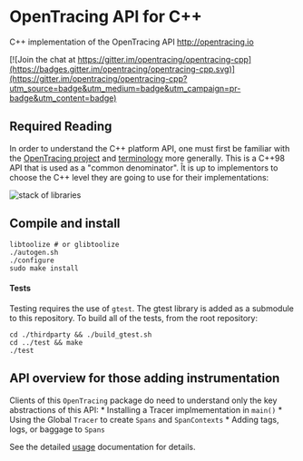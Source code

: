 # OpenTracing API for C++
C++ implementation of the OpenTracing API http://opentracing.io

[![Join the chat at https://gitter.im/opentracing/opentracing-cpp](https://badges.gitter.im/opentracing/opentracing-cpp.svg)](https://gitter.im/opentracing/opentracing-cpp?utm_source=badge&utm_medium=badge&utm_campaign=pr-badge&utm_content=badge)


## Required Reading

In order to understand the C++ platform API, one must first be familiar with the [OpenTracing project](http://opentracing.io) and
[terminology](http://opentracing.io/spec/) more generally. This is a C++98 API that is used as a "common denominator".
Ît is up to implementors to choose the C++ level they are going to use for their implementations:

![stack of libraries](img/stack-of-libraries.png "Stack of Libraries")

## Compile and install

```
libtoolize # or glibtoolize
./autogen.sh
./configure
sudo make install
```

#### Tests

Testing requires the use of `gtest`. The gtest library is added as a submodule to this repository. To build all of the
tests, from the root repository:

```
cd ./thirdparty && ./build_gtest.sh
cd ../test && make
./test
```

## API overview for those adding instrumentation

Clients of this `OpenTracing` package do need to understand only the key abstractions of this API:
    * Installing a Tracer implmementation in `main()`
    * Using the Global `Tracer` to create `Spans` and `SpanContexts`
    * Adding tags, logs, or baggage to `Spans`

See the detailed [usage](./docs/usage.md) documentation for details.

